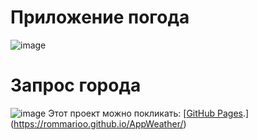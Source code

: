 # Приложение погода

![image](https://github.com/rommarioo/AppWeather/assets/94062597/b4bdb26a-08d1-4148-98f8-e3b899a2e958)
# Запрос города 
![image](https://github.com/rommarioo/AppWeather/assets/94062597/2d85cffd-5963-435e-bb44-2d1a015917ef)
Этот проект можно покликать: [[GitHub Pages]([https://rommarioo.github.io/AppWeather/]).](https://rommarioo.github.io/AppWeather/)
